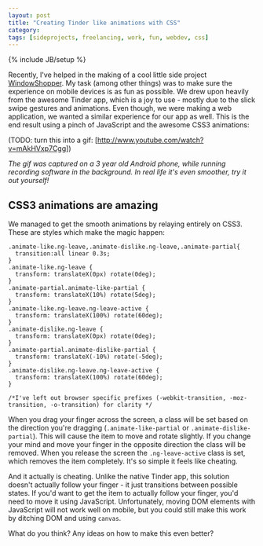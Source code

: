 ```yaml
---
layout: post
title: "Creating Tinder like animations with CSS"
category: 
tags: [sideprojects, freelancing, work, fun, webdev, css]
---
```

{% include JB/setup %}

Recently, I've helped in the making of a cool little side project <a href="http://windowshopper.me">WindowShopper</a>. My task
(among other things) was to make sure the experience on mobile devices is as fun as possible. We drew upon heavily from
the awesome Tinder app, which is a joy to use - mostly due to the slick swipe gestures and animations. Even though,
we were making a web application, we wanted a similar experience for our app as well. This is the end result using a pinch 
of JavaScript and the awesome CSS3 animations: 

(TODO: turn this into a gif: [http://www.youtube.com/watch?v=mAkHVxp7Cgg])

*The gif was captured on a 3 year old Android phone, while running recording software in the background. In real life it's
even smoother, try it out yourself!*

CSS3 animations are amazing
---------------------------

We managed to get the smooth animations by relaying entirely on CSS3. These are styles which make the magic 
happen:


    .animate-like.ng-leave,.animate-dislike.ng-leave,.animate-partial{
      transition:all linear 0.3s;
    }
    .animate-like.ng-leave {
      transform: translateX(0px) rotate(0deg);
    }
    .animate-partial.animate-like-partial {
      transform: translateX(10%) rotate(5deg);
    }
    .animate-like.ng-leave.ng-leave-active {
      transform: translateX(100%) rotate(60deg);
    }
    .animate-dislike.ng-leave {
      transform: translateX(0px) rotate(0deg);
    }
    .animate-partial.animate-dislike-partial {
      transform: translateX(-10%) rotate(-5deg);
    }
    .animate-dislike.ng-leave.ng-leave-active {
      transform: translateX(100%) rotate(60deg);
    }
    
    /*I've left out browser specific prefixes (-webkit-transition, -moz-transition, -o-transition) for clarity */

When you drag your finger across the screen, a class will be set based on the direction you're dragging (`.animate-like-partial`
or `.animate-dislike-partial`). This will cause the item to move and rotate slightly. If you change your mind and move 
your finger in the opposite direction the class will be removed. When you release the screen the `.ng-leave-active` class
is set, which removes the item completely. It's so simple it feels like cheating.

And it actually is cheating. Unlike the native Tinder app, this solution doesn't actually follow your finger - it just 
transitions between possible states. If you'd want to get the item to actually follow your finger, you'd need to move it using
JavaScript. Unfortunately, moving DOM elements with JavaScript will not work well on mobile, but you could still make
this work by ditching DOM and using `canvas`.

What do you think? Any ideas on how to make this even better?
